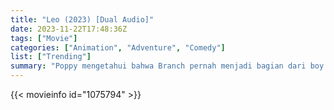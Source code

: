 ```yaml
---
title: "Leo (2023) [Dual Audio]"
date: 2023-11-22T17:48:36Z
tags: ["Movie"]
categories: ["Animation", "Adventure", "Comedy"]
list: ["Trending"]
summary: "Poppy mengetahui bahwa Branch pernah menjadi bagian dari boy band 'BroZone' dengan saudara laki-lakinya, Floyd, John Dory, Spruce dan Clay. Ketika Floyd diculik, Branch dan Poppy memulai perjalanan untuk menyatukan kembali dua saudara laki-lakinya yang lain dan menyelamatkan F..."
---
```


<mux-player stream-type="on-demand"
src="https://kp3d-my.sharepoint.com/personal/ryoo_kp3d_onmicrosoft_com/_layouts/15/download.aspx?share=ETHMZk-b2fpJo96gbK93N2wB7h_byUgbNewPCkiafMTuUg" prefer-playback="mse" controls>

</mux-player>


{{< movieinfo id="1075794" >}}

<script src="https://cdn.jsdelivr.net/npm/@mux/mux-player"></script>

 <script type="application/ld+json ">
{
"@context": "https://schema.org/",
"@type": "VideoObject",
"name": "Leo (2023)",
"contentUrl": "https://stream.mux.com/MtD02gtIW99LkNboAJotsi02syCsTp9mBQeowGm393qvI.m3u8",
"thumbnailUrl": "https://www.themoviedb.org/t/p/original/xvtPGVwDngXCQ91ptQg6Rjs10yi.jpg?width=314&fit_mode=preserve&time=25",
"uploadDate": "2023-11-22T17:48:36Z",
}

</script>
